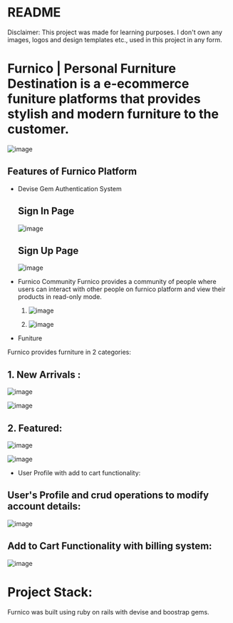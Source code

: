 # README

Disclaimer: This project was made for learning purposes. I don't own any images, logos and design templates etc., used in this project in any form.

# Furnico | Personal Furniture Destination is a e-ecommerce funiture platforms that provides stylish and modern furniture to the customer.

![image](https://user-images.githubusercontent.com/98082102/174546624-ab7e1bac-9a5b-44cd-845b-661f7e134c5e.png)

## Features of Furnico Platform

* Devise Gem Authentication System
  
  ## Sign In Page
  ![image](https://user-images.githubusercontent.com/98082102/174546960-4844afc3-56fc-48ab-b439-cec0b71fe1ae.png)
  
  ## Sign Up Page
  ![image](https://user-images.githubusercontent.com/98082102/174547153-a1e3f813-3828-4807-8817-e43648dc7a94.png)

* Furnico Community
  Furnico provides a community of people where users can interact with other people on furnico platform and view their products in read-only mode.
  1. ![image](https://user-images.githubusercontent.com/98082102/174547794-0c7c81dc-7470-4852-af5c-573f3df92b6d.png)
  
  2. ![image](https://user-images.githubusercontent.com/98082102/174547955-f5fb327a-0cde-4047-895f-bb4710b8a652.png)
  
* Funiture

Furnico provides furniture in 2 categories:
## 1. New Arrivals :

![image](https://user-images.githubusercontent.com/98082102/174548276-c6c4ef6d-91bf-4a49-922d-11ead6860686.png)

![image](https://user-images.githubusercontent.com/98082102/174548515-c6e0543b-9b24-4071-8a3b-f32ac32fd6ef.png)

## 2. Featured:

![image](https://user-images.githubusercontent.com/98082102/174548612-37098ccc-4cda-4e47-befc-3ccfc99954c3.png)

![image](https://user-images.githubusercontent.com/98082102/174548686-69176e08-09c3-4c65-916c-ec0428c29087.png)

* User Profile with add to cart functionality:
## User's Profile and crud operations to modify account details:
![image](https://user-images.githubusercontent.com/98082102/174549090-bdf659ee-4b3b-48e1-88d9-9a16f21e4703.png)

## Add to Cart Functionality with billing system:
![image](https://user-images.githubusercontent.com/98082102/174549302-f522f3e8-d3ed-40dc-a542-9c8b4c2a1afd.png)

# Project Stack:
Furnico was built using ruby on rails with devise and boostrap gems.
